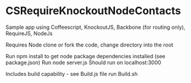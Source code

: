 
# CSRequireKnockoutNodeContacts

Sample app using Coffeescript, KnockoutJS, Backbone (for routing only), RequireJS, NodeJs

Requires Node
clone or fork the code, change directory into the root

Run npm install to get node package dependencies installed  (see package.json)
Run node server.js
Should run on localhost:3000

Includes build capability - see Build.js file
run Build.sh

